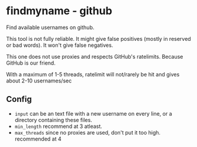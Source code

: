 # findmyname - github
Find available usernames on github.

This tool is not fully reliable. It might give false positives (mostly in reserved or bad words). It won't give false negatives.

This one does not use proxies and respects GitHub's ratelimits. Because GitHub is our friend.

With a maximum of 1-5 threads, ratelimit will not/rarely be hit and gives about 2-10 usernames/sec

## Config

- `input` can be an text file with a new username on every line, or a directory containing these files.
- `min_length` recommend at 3 atleast.
- `max_threads` since no proxies are used, don't put it too high. recommended at 4

